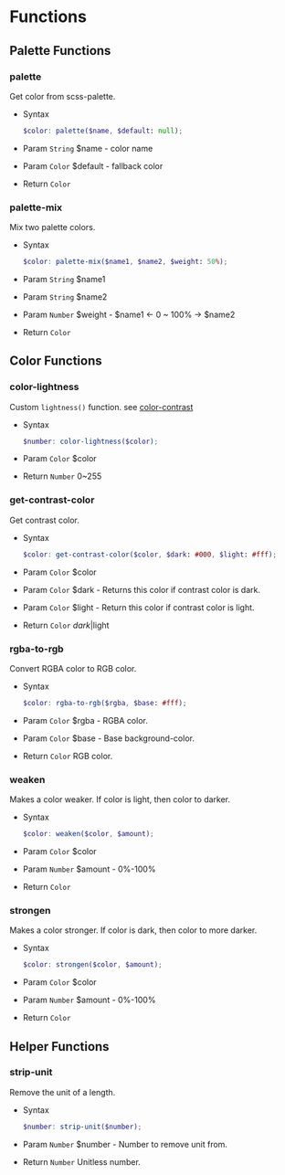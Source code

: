 # Functions

## Palette Functions

### palette

Get color from scss-palette.

- Syntax

  ``` scss
  $color: palette($name, $default: null);
  ```

- Param `String` $name - color name
- Param `Color` $default - fallback color
- Return `Color`

### palette-mix

Mix two palette colors.

- Syntax

  ``` scss
  $color: palette-mix($name1, $name2, $weight: 50%);
  ```

- Param `String` $name1
- Param `String` $name2
- Param `Number` $weight - $name1 <- 0 ~ 100% -> $name2
- Return `Color`

## Color Functions

### color-lightness

Custom `lightness()` function. see [color-contrast](https://www.w3.org/TR/AERT#color-contrast)

- Syntax

  ``` scss
  $number: color-lightness($color);
  ```

- Param `Color` $color
- Return `Number` 0~255

### get-contrast-color

Get contrast color.

- Syntax

  ``` scss
  $color: get-contrast-color($color, $dark: #000, $light: #fff);
  ```

- Param `Color` $color
- Param `Color` $dark - Returns this color if contrast color is dark.
- Param `Color` $light - Return this color if contrast color is light.
- Return `Color` $dark|$light

### rgba-to-rgb

Convert RGBA color to RGB color.

- Syntax

  ``` scss
  $color: rgba-to-rgb($rgba, $base: #fff);
  ```

- Param `Color` $rgba - RGBA color.
- Param `Color` $base - Base background-color.
- Return `Color` RGB color.

### weaken

Makes a color weaker. If color is light, then color to darker.

- Syntax

  ``` scss
  $color: weaken($color, $amount);
  ```

- Param `Color` $color
- Param `Number` $amount - 0%-100%
- Return `Color`

### strongen

Makes a color stronger. If color is dark, then color to more darker.

- Syntax

  ``` scss
  $color: strongen($color, $amount);
  ```

- Param `Color` $color
- Param `Number` $amount - 0%-100%
- Return `Color`

## Helper Functions

### strip-unit

Remove the unit of a length.

- Syntax

  ``` scss
  $number: strip-unit($number);
  ```

- Param `Number` $number - Number to remove unit from.
- Return `Number` Unitless number.
